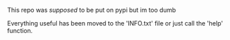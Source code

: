 This repo was *supposed* to be put on pypi but im too dumb

Everything useful has been moved to the 'INFO.txt' file or just call the 'help' function.

